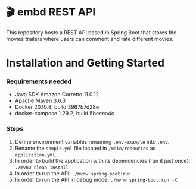 # 🎬 embd REST API

This repository hosts a REST API based in Spring Boot that stores the movies trailers where users can comment and rate different movies.

# Installation and Getting Started

### Requirements needed
- Java SDK Amazon Corretto 11.0.12 
- Apache Maven 3.6.3
- Docker 20.10.8, build 3967b7d28e
- docker-compose 1.29.2, build 5becea4c

### Steps

1. Define environment variables renaming `.env-example` into `.env`.
2. Rename the `sample.yml` file located in  `/main/resources` as `application.yml`.
3. In order to build the application with its dependencies (run it just once): `./mvnw clean install`
4. In order to run the API: `./mvnw spring-boot:run`
5. In order to run the API in debug mode: `./mvnw spring-boot:run -X`